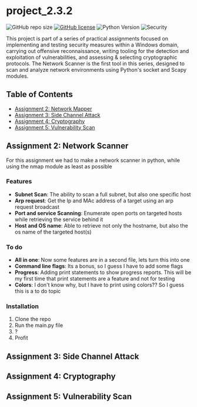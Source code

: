 # project_2.3.2

![GitHub repo size](https://img.shields.io/github/repo-size/mrliber8/project_2.3.2)
[![GitHub license](https://img.shields.io/github/license/YourUsername/YourRepositoryName.svg)](https://github.com/YourUsername/YourRepositoryName/blob/main/LICENSE)
![Python Version](https://img.shields.io/badge/python-3.x-blue.svg)
![Security](https://img.shields.io/badge/security-network%20scanning-blueviolet)

This project is part of a series of practical assignments focused on implementing and testing security measures within a Windows domain, carrying out offensive reconnaissance, writing tooling for the detection and exploitation of vulnerabilities, and assessing & selecting cryptographic protocols. The Network Scanner is the first tool in this series, designed to scan and analyze network environments using Python's socket and Scapy modules.

## Table of Contents
- [Assignment 2: Network Mapper](#assignment-2-network-scanner)
- [Assignment 3: Side Channel Attack](#assignment-3-side-channel-attack)
- [Assignment 4: Cryptography](#assignment-4-cryptography)
- [Assignment 5: Vulnerability Scan](#assignment-5-vulnerability-scan)

## Assignment 2: Network Scanner
For this assignment we had to make a network scanner in python, while using the nmap module as least as possible

### Features
- **Subnet Scan**: The ability to scan a full subnet, but also one specific host
- **Arp request**: Get the Ip and MAc address of a target using an arp request broadcast
- **Port and service Scanning**: Enumerate open ports on targeted hosts while retrieving the service behind it
- **Host and OS name**: Able to retrieve not only the hostname, but also the os name of the targeted host(s)

### To do
- **All in one**: Now some features are in a second file, lets turn this into one
- **Command line flags**: Its a bonus, so I guess I have to add some flags
- **Progress**: Adding print statements to show progress reports. This will be my first time that print statements are a feature and not for testing
- **Colors**: I don't know why, but I have to print using colors?? So I guess this is a to do topic

### Installation
1. Clone the repo
2. Run the main.py file
3. ?
4. Profit

## Assignment 3: Side Channel Attack

## Assignment 4: Cryptography

## Assignment 5: Vulnerability Scan
